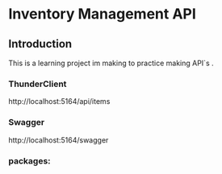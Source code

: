 # Inventory Management API

## Introduction
This is a learning project im making to practice making API`s .





### ThunderClient
http://localhost:5164/api/items

### Swagger
http://localhost:5164/swagger



### packages:














